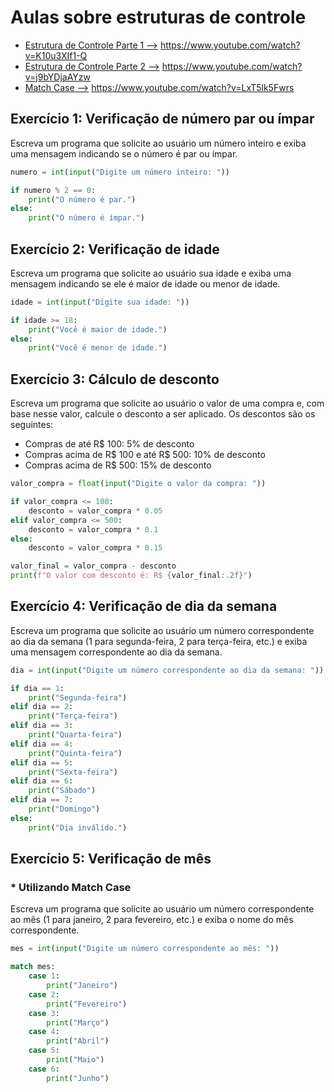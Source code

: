 # Aulas sobre estruturas de controle
- [Estrutura de Controle Parte 1 -->](https://www.youtube.com/watch?v=K10u3XIf1-Q) https://www.youtube.com/watch?v=K10u3XIf1-Q
- [Estrutura de Controle Parte 2 -->](https://www.youtube.com/watch?v=j9bYDjaAYzw) https://www.youtube.com/watch?v=j9bYDjaAYzw
- [Match Case -->](https://www.youtube.com/watch?v=LxT5lk5Fwrs) https://www.youtube.com/watch?v=LxT5lk5Fwrs

## Exercício 1: Verificação de número par ou ímpar

Escreva um programa que solicite ao usuário um número inteiro e exiba uma mensagem indicando se o número é par ou ímpar.

```python
numero = int(input("Digite um número inteiro: "))

if numero % 2 == 0:
    print("O número é par.")
else:
    print("O número é ímpar.")
```

## Exercício 2: Verificação de idade

Escreva um programa que solicite ao usuário sua idade e exiba uma mensagem indicando se ele é maior de idade ou menor de idade.

```python
idade = int(input("Digite sua idade: "))

if idade >= 18:
    print("Você é maior de idade.")
else:
    print("Você é menor de idade.")
```

## Exercício 3: Cálculo de desconto

Escreva um programa que solicite ao usuário o valor de uma compra e, com base nesse valor, calcule o desconto a ser aplicado. Os descontos são os seguintes:

- Compras de até R$ 100: 5% de desconto
- Compras acima de R$ 100 e até R$ 500: 10% de desconto
- Compras acima de R$ 500: 15% de desconto

```python
valor_compra = float(input("Digite o valor da compra: "))

if valor_compra <= 100:
    desconto = valor_compra * 0.05
elif valor_compra <= 500:
    desconto = valor_compra * 0.1
else:
    desconto = valor_compra * 0.15

valor_final = valor_compra - desconto
print(f"O valor com desconto é: R$ {valor_final:.2f}")
```

## Exercício 4: Verificação de dia da semana

Escreva um programa que solicite ao usuário um número correspondente ao dia da semana (1 para segunda-feira, 2 para terça-feira, etc.) e exiba uma mensagem correspondente ao dia da semana.

```python
dia = int(input("Digite um número correspondente ao dia da semana: "))

if dia == 1:
    print("Segunda-feira")
elif dia == 2:
    print("Terça-feira")
elif dia == 3:
    print("Quarta-feira")
elif dia == 4:
    print("Quinta-feira")
elif dia == 5:
    print("Sexta-feira")
elif dia == 6:
    print("Sábado")
elif dia == 7:
    print("Domingo")
else:
    print("Dia inválido.")
```

## Exercício 5: Verificação de mês
### * Utilizando Match Case

Escreva um programa que solicite ao usuário um número correspondente ao mês (1 para janeiro, 2 para fevereiro, etc.) e exiba o nome do mês correspondente.

```python
mes = int(input("Digite um número correspondente ao mês: "))

match mes:
    case 1:
        print("Janeiro")
    case 2:
        print("Fevereiro")
    case 3:
        print("Março")
    case 4:
        print("Abril")
    case 5:
        print("Maio")
    case 6:
        print("Junho")
```

